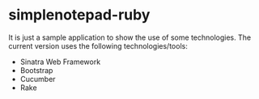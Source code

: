 simplenotepad-ruby
==================

It is just a sample application to show the use of some technologies.
The current version uses the following technologies/tools:

* Sinatra Web Framework
* Bootstrap
* Cucumber
* Rake